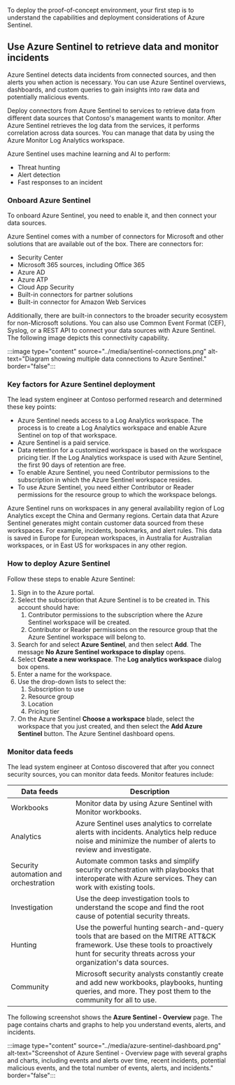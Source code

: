 To deploy the proof-of-concept environment, your first step is to understand the capabilities and deployment considerations of Azure Sentinel.

## Use Azure Sentinel to retrieve data and monitor incidents

Azure Sentinel detects data incidents from connected sources, and then alerts you when action is necessary. You can use Azure Sentinel overviews, dashboards, and custom queries to gain insights into raw data and potentially malicious events.

Deploy connectors from Azure Sentinel to services to retrieve data from different data sources that Contoso's management wants to monitor. After Azure Sentinel retrieves the log data from the services, it performs correlation across data sources. You can manage that data by using the Azure Monitor Log Analytics workspace.

Azure Sentinel uses machine learning and AI to perform:

- Threat hunting
- Alert detection
- Fast responses to an incident

### Onboard Azure Sentinel

To onboard Azure Sentinel, you need to enable it, and then connect your data sources.

Azure Sentinel comes with a number of connectors for Microsoft and other solutions that are available out of the box. There are connectors for:

- Security Center
- Microsoft 365 sources, including Office 365
- Azure AD
- Azure ATP
- Cloud App Security
- Built-in connectors for partner solutions
- Built-in connector for Amazon Web Services

Additionally, there are built-in connectors to the broader security ecosystem for non-Microsoft solutions. You can also use Common Event Format (CEF), Syslog, or a REST API to connect your data sources with Azure Sentinel. The following image depicts this connectivity capability.

:::image type="content" source="../media/sentinel-connections.png" alt-text="Diagram showing multiple data connections to Azure Sentinel." border="false":::

### Key factors for Azure Sentinel deployment

The lead system engineer at Contoso performed research and determined these key points:

- Azure Sentinel needs access to a Log Analytics workspace. The process is to create a Log Analytics workspace and enable Azure Sentinel on top of that workspace.
- Azure Sentinel is a paid service.
- Data retention for a customized workspace is based on the workspace pricing tier. If the Log Analytics workspace is used with Azure Sentinel, the first 90 days of retention are free.
- To enable Azure Sentinel, you need Contributor permissions to the subscription in which the Azure Sentinel workspace resides.
- To use Azure Sentinel, you need either Contributor or Reader permissions for the resource group to which the workspace belongs.

Azure Sentinel runs on workspaces in any general availability region of Log Analytics except the China and Germany regions. Certain data that Azure Sentinel generates might contain customer data sourced from these workspaces. For example, incidents, bookmarks, and alert rules. This data is saved in Europe for European workspaces, in Australia for Australian workspaces, or in East US for workspaces in any other region.

### How to deploy Azure Sentinel

Follow these steps to enable Azure Sentinel:

1. Sign in to the Azure portal.
1. Select the subscription that Azure Sentinel is to be created in. This account should have:
    1. Contributor permissions to the subscription where the Azure Sentinel workspace will be created.
    1. Contributor or Reader permissions on the resource group that the Azure Sentinel workspace will belong to.
1. Search for and select **Azure Sentinel**, and then select **Add**. The message **No Azure Sentinel workspace to display** opens.
1. Select **Create a new workspace**. The **Log analytics workspace** dialog box opens.
1. Enter a name for the workspace.
1. Use the drop-down lists to select the:
    1. Subscription to use
    1. Resource group
    1. Location
    1. Pricing tier
1. On the Azure Sentinel **Choose a workspace** blade, select the workspace that you just created, and then select the **Add Azure Sentinel** button. The Azure Sentinel dashboard opens.

### Monitor data feeds

The lead system engineer at Contoso discovered that after you connect security sources, you can monitor data feeds. Monitor features include:

|Data feeds|Description|
|---|---|
|Workbooks|Monitor data by using Azure Sentinel with Monitor workbooks.|
|Analytics|Azure Sentinel uses analytics to correlate alerts with incidents. Analytics help reduce noise and minimize the number of alerts to review and investigate.|
|Security automation and orchestration|Automate common tasks and simplify security orchestration with playbooks that interoperate with Azure services. They can work with existing tools.|
|Investigation|Use the deep investigation tools to understand the scope and find the root cause of potential security threats.|
|Hunting|Use the powerful hunting search-and-query tools that are based on the MITRE ATT&CK framework. Use these tools to proactively hunt for security threats across your organization's data sources.|
|Community|Microsoft security analysts constantly create and add new workbooks, playbooks, hunting queries, and more. They post them to the community for all to use.|

The following screenshot shows the **Azure Sentinel - Overview** page. The page contains charts and graphs to help you understand events, alerts, and incidents.

:::image type="content" source="../media/azure-sentinel-dashboard.png" alt-text="Screenshot of Azure Sentinel - Overview page with several graphs and charts, including events and alerts over time, recent incidents, potential malicious events, and the total number of events, alerts, and incidents." border="false":::
